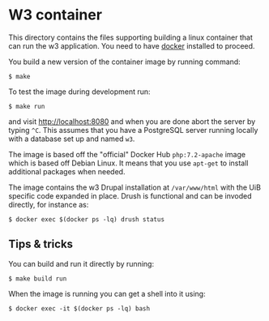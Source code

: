 # W3 container

This directory contains the files supporting building a linux container that
can run the w3 application. You need to have [docker](https://www.docker.com/community-edition)
installed to proceed.

You build a new version of the container image by running command:

    $ make

To test the image during development run:

    $ make run

and visit <http://localhost:8080> and when you are done abort the server by
typing `^C`.  This assumes that you have a PostgreSQL server running locally
with a database set up and named `w3`.

The image is based off the "official" Docker Hub `php:7.2-apache` image which
is based off Debian Linux.  It means that you use `apt-get` to install additional
packages when needed.

The image contains the w3 Drupal installation at `/var/www/html` with the UiB
specific code expanded in place. Drush is functional and can be invoded directly, for instance as:

    $ docker exec $(docker ps -lq) drush status

## Tips & tricks

You can build and run it directly by running:

    $ make build run

When the image is running you can get a shell into it using:

    $ docker exec -it $(docker ps -lq) bash
